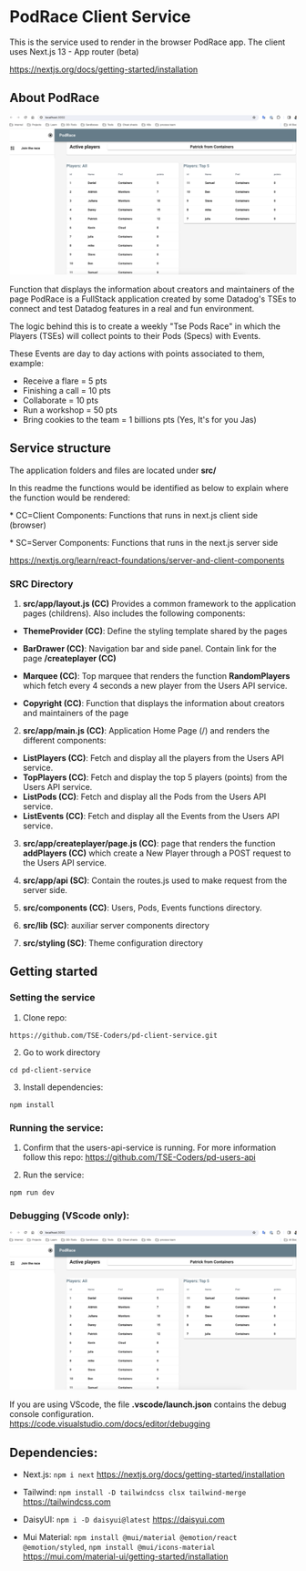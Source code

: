 # PodRace Client Service

This is the service used to render in the browser PodRace app. The client uses Next.js 13 - App router (beta) 

https://nextjs.org/docs/getting-started/installation 

## About PodRace
![Alt text](image.png)

Function that displays the information about creators and maintainers of the page  PodRace is a FullStack application created by some Datadog's TSEs to connect and test Datadog features in a real and fun environment.

The logic behind this is to create a weekly "Tse Pods Race" in which the Players (TSEs) will collect points to their Pods (Specs) with Events.

These Events are day to day actions with points associated to them, example:

- Receive a flare = 5 pts
- Finishing a call = 10 pts
- Collaborate = 10 pts
- Run a workshop = 50 pts
- Bring cookies to the team = 1 billions pts (Yes, It's for you Jas)


## Service structure

The application folders and files are located under **src/** 



In this readme the functions would be identified as below to explain where the function would be rendered: 

\* CC=Client Components: Functions that runs in  next.js client side (browser)

\* SC=Server Components: Functions that runs in the next.js server side

https://nextjs.org/learn/react-foundations/server-and-client-components 

### SRC Directory 

1. **src/app/layout.js (CC)** Provides a common framework to the application pages (childrens). Also includes the following components: 

* **ThemeProvider (CC)**: Define the styling template shared by the pages

 * **BarDrawer (CC)**: Navigation bar and side panel. Contain link for the page **/createplayer (CC)**

 * **Marquee (CC)**: Top marquee that renders the function **RandomPlayers** which fetch every 4 seconds a new player from the Users API service. 

 * **Copyright (CC)**: Function that displays the information about creators and maintainers of the page 

2. **src/app/main.js (CC)**: Application Home Page (/) and renders the different components: 
 * **ListPlayers (CC)**: Fetch and display all the players from the Users API service. 
 * **TopPlayers (CC)**: Fetch and display the top 5 players (points) from the Users API service. 
 * **ListPods (CC)**: Fetch and display all the Pods from the Users API service. 
 * **ListEvents (CC)**: Fetch and display all the Events from the Users API service.

3. **src/app/createplayer/page.js (CC)**: page that renders the function **addPlayers (CC)**
 which create a New Player through a POST request to the Users API service. 

4. **src/app/api (SC)**: Contain the routes.js used to make request from the server side. 

5. **src/components (CC)**: Users, Pods, Events functions directory. 

6. **src/lib (SC)**: auxiliar server components directory 

7. **src/styling (SC)**: Theme configuration directory 

## Getting started

### Setting the service

1. Clone repo: 

```
https://github.com/TSE-Coders/pd-client-service.git
```

2. Go to work directory 

```
cd pd-client-service
```

3. Install dependencies: 
```
npm install 
```

### Running the service: 

1. Confirm that the users-api-service is running. For more information follow this repo: https://github.com/TSE-Coders/pd-users-api 

2. Run the service: 

```
npm run dev 
```

### Debugging (VScode only):
![Alt text](image-1.png)

If you are using VScode, the file **.vscode/launch.json** contains the debug console configuration. https://code.visualstudio.com/docs/editor/debugging 



## Dependencies: 


* Next.js: ```npm i next``` https://nextjs.org/docs/getting-started/installation

* Tailwind: ```npm install -D tailwindcss clsx tailwind-merge``` https://tailwindcss.com

* DaisyUI: ```npm i -D daisyui@latest``` 
https://daisyui.com

* Mui Material: ```npm install @mui/material @emotion/react @emotion/styled```, ```npm install @mui/icons-material``` 
https://mui.com/material-ui/getting-started/installation 

